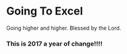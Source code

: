 # Going To Excel
Going higher and higher. Blessed by the Lord.
### This is 2017 a year of change!!!!
